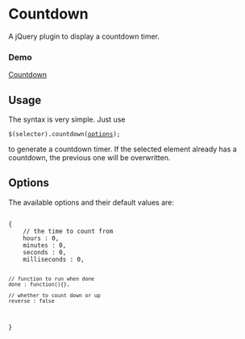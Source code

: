 <h1>Countdown</h1>

A jQuery plugin to display a countdown timer.

<h3>Demo</h3>
<a href="http://spedwards.github.io/projects/countdown/">Countdown</a>

<h2>Usage</h2>

<p>The syntax is very simple. Just use</p>
<pre><code>$(selector).countdown(<a href="#options">options</a>);</code></pre>
<p>to generate a countdown timer. If the selected element already has a countdown, the previous one will be overwritten.

<h2 id="options">Options</h2>

<p>The available options and their default values are:</p>
<pre><code>
{
	// the time to count from
	hours : 0,
	minutes : 0,
	seconds : 0,
	milliseconds : 0,
							
	// function to run when done
	done : function(){},
	
	// whether to count down or up
	reverse : false
}
</code></pre>
